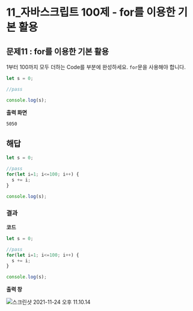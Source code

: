 # 11_자바스크립트 100제 - for를 이용한 기본 활용

## 문제11 : for를 이용한 기본 활용

1부터 100까지 모두 더하는 Code를 <pass> 부분에 완성하세요. `for`문을 사용해야 합니다.

```js
let s = 0;

//pass

console.log(s);
```



**출력 화면**

```
5050
```





## 해답

```js
let s = 0;

//pass
for(let i=1; i<=100; i++) {
  s += i;
}

console.log(s);
```







### 결과

**코드**

```js
let s = 0;

//pass
for(let i=1; i<=100; i++) {
  s += i;
}

console.log(s);
```





**출력 창** 

![스크린샷 2021-11-24 오후 11.10.14](../../md-images/%E1%84%89%E1%85%B3%E1%84%8F%E1%85%B3%E1%84%85%E1%85%B5%E1%86%AB%E1%84%89%E1%85%A3%E1%86%BA%202021-11-24%20%E1%84%8B%E1%85%A9%E1%84%92%E1%85%AE%2011.10.14.png)